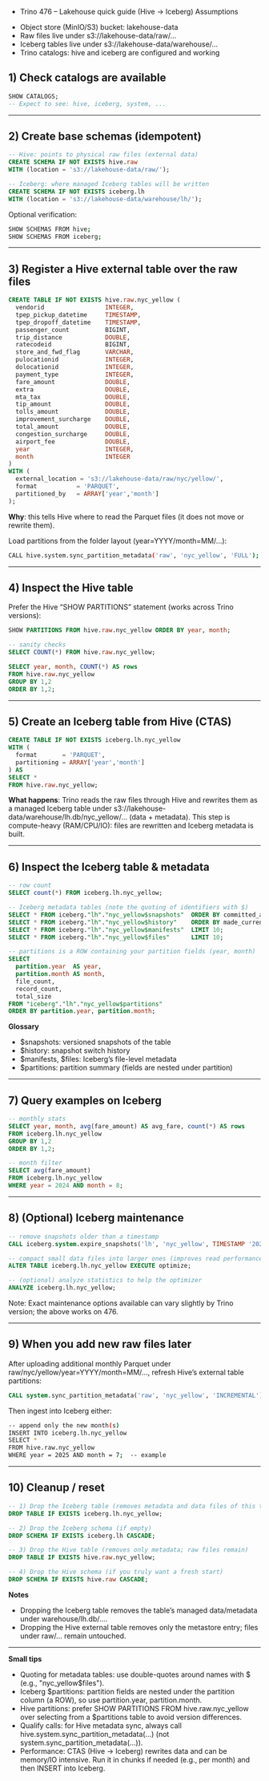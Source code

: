 * Trino 476 – Lakehouse quick guide (Hive → Iceberg)
Assumptions
- Object store (MinIO/S3) bucket: lakehouse-data
- Raw files live under s3://lakehouse-data/raw/...
- Iceberg tables live under s3://lakehouse-data/warehouse/...
- Trino catalogs: hive and iceberg are configured and working

## 1) Check catalogs are available
```sql
SHOW CATALOGS;
-- Expect to see: hive, iceberg, system, ...
```

---

## 2) Create base schemas (idempotent)
```sql
-- Hive: points to physical raw files (external data)
CREATE SCHEMA IF NOT EXISTS hive.raw
WITH (location = 's3://lakehouse-data/raw/');

-- Iceberg: where managed Iceberg tables will be written
CREATE SCHEMA IF NOT EXISTS iceberg.lh
WITH (location = 's3://lakehouse-data/warehouse/lh/');
```
Optional verification:
```bash
SHOW SCHEMAS FROM hive;
SHOW SCHEMAS FROM iceberg;
```

---

## 3) Register a Hive external table over the raw files
```sql
CREATE TABLE IF NOT EXISTS hive.raw.nyc_yellow (
  vendorid                 INTEGER,
  tpep_pickup_datetime     TIMESTAMP,
  tpep_dropoff_datetime    TIMESTAMP,
  passenger_count          BIGINT,
  trip_distance            DOUBLE,
  ratecodeid               BIGINT,
  store_and_fwd_flag       VARCHAR,
  pulocationid             INTEGER,
  dolocationid             INTEGER,
  payment_type             INTEGER,
  fare_amount              DOUBLE,
  extra                    DOUBLE,
  mta_tax                  DOUBLE,
  tip_amount               DOUBLE,
  tolls_amount             DOUBLE,
  improvement_surcharge    DOUBLE,
  total_amount             DOUBLE,
  congestion_surcharge     DOUBLE,
  airport_fee              DOUBLE,
  year                     INTEGER,
  month                    INTEGER
)
WITH (
  external_location = 's3://lakehouse-data/raw/nyc/yellow/',
  format           = 'PARQUET',
  partitioned_by   = ARRAY['year','month']
);
```
**Why**: this tells Hive where to read the Parquet files (it does not move or rewrite them).

Load partitions from the folder layout (year=YYYY/month=MM/...):
```bash
CALL hive.system.sync_partition_metadata('raw', 'nyc_yellow', 'FULL');
```

---

## 4) Inspect the Hive table
Prefer the Hive “SHOW PARTITIONS” statement (works across Trino versions):
```sql
SHOW PARTITIONS FROM hive.raw.nyc_yellow ORDER BY year, month;

-- sanity checks
SELECT COUNT(*) FROM hive.raw.nyc_yellow;

SELECT year, month, COUNT(*) AS rows
FROM hive.raw.nyc_yellow
GROUP BY 1,2
ORDER BY 1,2;
```

---

## 5) Create an Iceberg table from Hive (CTAS)
```sql
CREATE TABLE IF NOT EXISTS iceberg.lh.nyc_yellow
WITH (
  format       = 'PARQUET',
  partitioning = ARRAY['year','month']
) AS
SELECT *
FROM hive.raw.nyc_yellow;
```
**What happens**: Trino reads the raw files through Hive and rewrites them as a managed Iceberg table under s3://lakehouse-data/warehouse/lh.db/nyc_yellow/... (data + metadata).
This step is compute-heavy (RAM/CPU/IO): files are rewritten and Iceberg metadata is built.

---

## 6) Inspect the Iceberg table & metadata
```sql
-- row count
SELECT count(*) FROM iceberg.lh.nyc_yellow;

-- Iceberg metadata tables (note the quoting of identifiers with $)
SELECT * FROM iceberg."lh"."nyc_yellow$snapshots"  ORDER BY committed_at DESC LIMIT 10;
SELECT * FROM iceberg."lh"."nyc_yellow$history"    ORDER BY made_current_at DESC LIMIT 10;
SELECT * FROM iceberg."lh"."nyc_yellow$manifests"  LIMIT 10;
SELECT * FROM iceberg."lh"."nyc_yellow$files"      LIMIT 10;

-- partitions is a ROW containing your partition fields (year, month)
SELECT
  partition.year  AS year,
  partition.month AS month,
  file_count,
  record_count,
  total_size
FROM "iceberg"."lh"."nyc_yellow$partitions"
ORDER BY partition.year, partition.month;
```
**Glossary**
- $snapshots: versioned snapshots of the table
- $history: snapshot switch history
- $manifests, $files: Iceberg’s file-level metadata
- $partitions: partition summary (fields are nested under partition)

---

## 7) Query examples on Iceberg
```sql
-- monthly stats
SELECT year, month, avg(fare_amount) AS avg_fare, count(*) AS rows
FROM iceberg.lh.nyc_yellow
GROUP BY 1,2
ORDER BY 1,2;

-- month filter
SELECT avg(fare_amount)
FROM iceberg.lh.nyc_yellow
WHERE year = 2024 AND month = 8;
```

---

## 8) (Optional) Iceberg maintenance
```sql
-- remove snapshots older than a timestamp
CALL iceberg.system.expire_snapshots('lh', 'nyc_yellow', TIMESTAMP '2025-08-15 00:00:00');

-- compact small data files into larger ones (improves read performance)
ALTER TABLE iceberg.lh.nyc_yellow EXECUTE optimize;

-- (optional) analyze statistics to help the optimizer
ANALYZE iceberg.lh.nyc_yellow;
```
Note: Exact maintenance options available can vary slightly by Trino version; the above works on 476.

---

## 9) When you add new raw files later
After uploading additional monthly Parquet under raw/nyc/yellow/year=YYYY/month=MM/..., refresh Hive’s external table partitions:
```sql
CALL system.sync_partition_metadata('raw', 'nyc_yellow', 'INCREMENTAL');
```
Then ingest into Iceberg either:
```bash
-- append only the new month(s)
INSERT INTO iceberg.lh.nyc_yellow
SELECT *
FROM hive.raw.nyc_yellow
WHERE year = 2025 AND month = 7;  -- example
```

---

## 10) Cleanup / reset
```sql
-- 1) Drop the Iceberg table (removes metadata and data files of this table)
DROP TABLE IF EXISTS iceberg.lh.nyc_yellow;

-- 2) Drop the Iceberg schema (if empty)
DROP SCHEMA IF EXISTS iceberg.lh CASCADE;

-- 3) Drop the Hive table (removes only metadata; raw files remain)
DROP TABLE IF EXISTS hive.raw.nyc_yellow;

-- 4) Drop the Hive schema (if you truly want a fresh start)
DROP SCHEMA IF EXISTS hive.raw CASCADE;
```
**Notes**
- Dropping the Iceberg table removes the table’s managed data/metadata under warehouse/lh.db/....
- Dropping the Hive external table removes only the metastore entry; files under raw/... remain untouched.

---

**Small tips**
- Quoting for metadata tables: use double-quotes around names with $ (e.g., "nyc_yellow$files").
- Iceberg $partitions: partition fields are nested under the partition column (a ROW), so use partition.year, partition.month.
- Hive partitions: prefer SHOW PARTITIONS FROM hive.raw.nyc_yellow over selecting from a $partitions table to avoid version differences.
- Qualify calls: for Hive metadata sync, always call hive.system.sync_partition_metadata(...) (not system.sync_partition_metadata(...)).
- Performance: CTAS (Hive → Iceberg) rewrites data and can be memory/IO intensive. Run it in chunks if needed (e.g., per month) and then INSERT into Iceberg.
